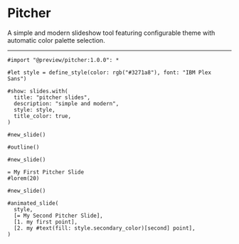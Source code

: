 # Pitcher 
A simple and modern slideshow tool featuring configurable theme with automatic color palette selection.

---

```typst
#import "@preview/pitcher:1.0.0": *

#let style = define_style(color: rgb("#3271a8"), font: "IBM Plex Sans")

#show: slides.with(
  title: "pitcher slides",
  description: "simple and modern",
  style: style,
  title_color: true,
)

#new_slide()

#outline()

#new_slide()

= My First Pitcher Slide
#lorem(20)

#new_slide()

#animated_slide(
  style,
  [= My Second Pitcher Slide],
  [1. my first point],
  [2. my #text(fill: style.secondary_color)[second] point],
)
```


